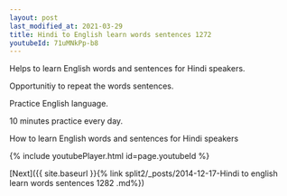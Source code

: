 ```yaml
---
layout: post
last_modified_at: 2021-03-29
title: Hindi to English learn words sentences 1272 
youtubeId: 71uMNkPp-b8
---
```

 
 
Helps to learn English words and sentences for Hindi speakers.

Opportunitiy to repeat the words sentences. 

Practice English language. 
 
10 minutes practice every day. 
 
How to learn English words and sentences for Hindi speakers 
 
{% include youtubePlayer.html id=page.youtubeId %}
 
 
[Next]({{ site.baseurl }}{% link  split2/_posts/2014-12-17-Hindi to english learn words sentences 1282 .md%})
 
